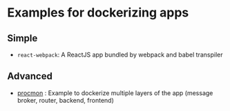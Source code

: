 # Examples for dockerizing apps

## Simple
 * `react-webpack`: A ReactJS app bundled by webpack and babel transpiler
## Advanced
 * [procmon](https://github.com/arunbalaji1985/python-django/tree/main/procmon) : Example to dockerize multiple layers of the app (message broker, router, backend, frontend)
